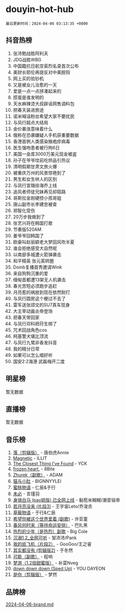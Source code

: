 # douyin-hot-hub

`最后更新时间：2024-04-06 03:13:35 +0800`

## 抖音热榜

1. 张沛勉战胜阿利夫
1. JDG战胜WBG
1. 中国籍抗日航空英烈名录首次公布
1. 美财长耶伦再提反对中美脱钩
1. 网上买的验钞机
1. 又是被女儿治愈的一天
1. 爱是一点一点拼凑起来的
1. 掼蛋是谁发明的
1. 天水麻辣烫大叔辟谣网售调料包
1. 把春天装进旅途
1. 诺米喊话粉丝希望大家不要扰民
1. 与凤行超点大结局
1. 金价暴涨意味着什么
1. 俄称在恐袭嫌疑人手机获重要数据
1. 香港首例人类感染猴疱疹病毒
1. 医生强吻患者被行拘6日
1. 美国一金库3000万美元现金被盗
1. 孙子在爷爷坟前吃供品引热议
1. 清明假期甘肃文旅火爆
1. 被重庆万州的风景惊艳到了
1. 男生和女生哄人的区别
1. 与凤行宣璐徐海乔上线
1. 追风者师徒兄妹再见却陌路
1. 哥斯拉金刚硬控小孩哥姐
1. 唐山副市长李建忠被查
1. 郑智化受伤
1. 20万步我做到了
1. 张艺兴将在韩国打歌
1. 节奏版520AM
1. 姜爷爷回韩国了
1. 欧豪叫赵丽颖老大梦回风吹半夏
1. 谁会拒绝感受大自然呢
1. 以南部多城遭火箭弹袭击
1. 和平精英 张元英转圈
1. Doinb复播首秀邀请Wink
1. 来自狗狗沉重的爱
1. 缅甸首都遭13架无人机袭击
1. 春光苦短必须跑步追赶
1. 月亮惹的祸放到现在依然耐打
1. 与凤行圆房这个梗过不去了
1. 雷军送张颂文的SU7真车现身
1. 大主宰动画炎帝登场
1. 把春天带回家
1. 与凤行邓科把苻生绑了
1. 咒术回战角色cos
1. 柯基警犬堪比顶流
1. 与凤行九鹭非香发抖音
1. 我的精分日常
1. 如果可以怎么唱好听
1. 国安2:2海港 武磊梅开二度

## 明星榜

暂无数据

## 直播榜

暂无数据

## 音乐榜

1. [落（剪辑版）](https://sf5-hl-cdn-tos.douyinstatic.com/obj/tos-cn-ve-2774/o0h6HvN1BBbli9LtU3i5fQIleBQMF5Cg4TZmmC) - 唐伯虎Annie
1. [Magnetic](https://sf5-hl-cdn-tos.douyinstatic.com/obj/tos-cn-ve-2774/oAQCYdBNZfLACGDmVFAsfAtpy32tqErgQ3XgBN) - ILLIT
1. [The Closest Thing I've Found](https://sf3-cdn-tos.douyinstatic.com/obj/tos-cn-ve-2774/514ab5d9146f4d2ca454b7adff8e5e4d) - YCK
1. [frozen heart.](https://sf5-hl-cdn-tos.douyinstatic.com/obj/tos-cn-ve-2774/oIIWJfyjIACZA9zQMtnJ6hQQhFC4vhCupoRBsO) - 8Bite
1. [Zhurek（副歌）](https://sf5-hl-cdn-tos.douyinstatic.com/obj/tos-cn-ve-2774/ooQm8FBZQDlf0btEYgVpCcSCQfrdJGBEKZYBGS) - ADAM
1. [猫与小肚](https://sf5-hl-cdn-tos.douyinstatic.com/obj/tos-cn-ve-2774/osZeoClMECgK8DYl6VebABgbchEtPYQjZEnRtd) - BIGNNYYLEI
1. [蜜桃物语](https://sf6-cdn-tos.douyinstatic.com/obj/tos-cn-ve-2774/oIhOSCZtIACtYU4XQkngiW9kCBfVD1Fz9IYeqL) - 仁辰&于行
1. [未必](https://sf27-cdn-tos.douyinstatic.com/obj/tos-cn-ve-2774/ogntQMFnKQDZUgTCYuJgfLEtleYZZFxBQqhhFB) - 言瑾羽
1. [身骑白马 (pay姐版) 已全网上线](https://sf6-cdn-tos.douyinstatic.com/obj/tos-cn-ve-2774/oQLO5ZgLsFkaDhdIIveF2zUCgfweY0gWaH4AQG) - 黏苞米糊糊/潮音铭帝
1. [若月亮没来 (片段3)](https://sf5-hl-cdn-tos.douyinstatic.com/obj/tos-cn-ve-2774/okfyEUsGW1B1ovJi5JiN9IjvAT2lMwA054GoEB) - 王宇宙Leto/乔浚丞
1. [草莓物语](https://sf3-cdn-tos.douyinstatic.com/obj/tos-cn-ve-2774/okynhJ7jEAIIZBfsLgYMEI8QC3WbQNN66RKzhT) - 于行&仁辰
1. [希望你被这个世界爱着 (副歌)](https://sf5-hl-cdn-tos.douyinstatic.com/obj/tos-cn-ve-2774/oUHCmWQfZlE3QQBKBeD8rCFLpJzPgCpImhsxMt) - 许亚童
1. [春风何时来（等待命运安排）](https://sf5-hl-cdn-tos.douyinstatic.com/obj/tos-cn-ve-2774/oICBNbD3gelMfB4WgiD1KI2jQtXZE2FgHLwtsl) - 巴扎黑
1. [热烈的少年（是热烈）副歌](https://sf5-hl-cdn-tos.douyinstatic.com/obj/tos-cn-ve-2774/owVNI0CLDAUMtSz6TEYvfFBFL4UDFFhLfgK8fa) - Big Cole
1. [沉溺1.2_全网可听](https://sf5-hl-cdn-tos.douyinstatic.com/obj/tos-cn-ve-2774/ok2QoiBqsWAX9McZmWiI9gAB0EzwD4Xj6yfmtH) - 邹沛沛/Pank
1. [我的纸飞机（片段2）](https://sf5-hl-cdn-tos.douyinstatic.com/obj/tos-cn-ve-2774/oM2ZrKcg2CD5AeRB2gkeXOFB1IxAGJdZPazYHf) - GooGoo/王之睿
1. [其实都没有 (剪辑版2)](https://sf5-hl-cdn-tos.douyinstatic.com/obj/tos-cn-ve-2774/oEBNQenHZtBhxYjGgUDQk0BCHTigQafgFlbQ7k) - 于冬然
1. [可能（副歌）](https://sf5-hl-cdn-tos.douyinstatic.com/obj/tos-cn-ve-2774/cde1731888894259b333569393c2fb51) - 程响
1. [梦游（1.2倍甜蜜版）](https://sf3-cdn-tos.douyinstatic.com/obj/tos-cn-ve-2774/o4gyAUm8hwufoEABmwVIiQtHsFuGzAEEWtNMzo) - 补菜Nveg
1. [down down down (Sped Up)](https://sf3-cdn-tos.douyinstatic.com/obj/tos-cn-ve-2774/ow80iABiXIO9DsFwK6WeZKMaJRi3BPJAotDy8m) - YOU DAYEON
1. [是你（剪辑版）](https://sf5-hl-cdn-tos.douyinstatic.com/obj/tos-cn-ve-2774/46019dae783c4c969944217fe1cfafc4) - 梦然

## 品牌榜

[2024-04-06-brand.md](2024-04-06-brand.md)
